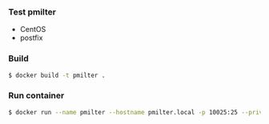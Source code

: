 ### Test pmilter

- CentOS
- postfix

### Build

```sh
$ docker build -t pmilter .
```

### Run container

```sh
$ docker run --name pmilter --hostname pmilter.local -p 10025:25 --privileged -dti pmilter /sbin/init
```
